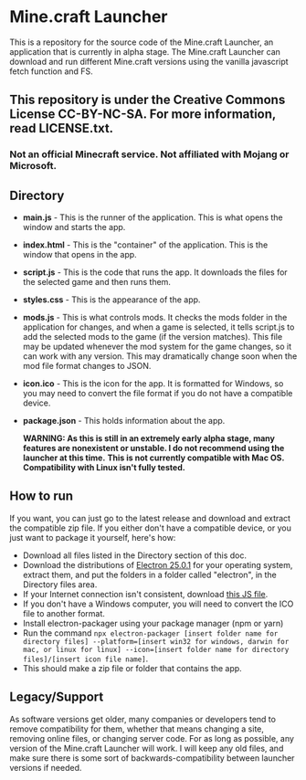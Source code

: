 # Mine.craft Launcher
This is a repository for the source code of the Mine.craft Launcher, an application that is currently in alpha stage. The Mine.craft Launcher can download and run different Mine.craft versions using the vanilla javascript fetch function and FS. 
## This repository is under the Creative Commons License CC-BY-NC-SA. For more information, read LICENSE.txt. 
### Not an official Minecraft service. Not affiliated with Mojang or Microsoft.
## Directory
- **main.js** - This is the runner of the application. This is what opens the window and starts the app.
- **index.html** - This is the "container" of the application. This is the window that opens in the app.
- **script.js** - This is the code that runs the app. It downloads the files for the selected game and then runs them. 
- **styles.css** - This is the appearance of the app.
- **mods.js** - This is what controls mods. It checks the mods folder in the application for changes, and when a game is selected, it tells script.js to add the selected mods to the game (if the version matches). This file may be updated whenever the mod system for the game changes, so it can work with any version. This may dramatically change soon when the mod file format changes to JSON. 
- **icon.ico** - This is the icon for the app. It is formatted for Windows, so you may need to convert the file format if you do not have a compatible device.
- **package.json** - This holds information about the app. 
  
  **WARNING: As this is still in an extremely early alpha stage, many features are nonexistent or unstable. I do not recommend using the launcher at this time.**
  **This is not currently compatible with Mac OS. Compatibility with Linux isn't fully tested.**
## How to run
If you want, you can just go to the latest release and download and extract the compatible zip file. If you either don't have a compatible device, or you just want to package it yourself, here's how: 
- Download all files listed in the Directory section of this doc.
- Download the distributions of [Electron 25.0.1](https://github.com/electron/electron/releases/tag/v25.0.1) for your operating system, extract them, and put the folders in a folder called "electron", in the Directory files area.
- If your Internet connection isn't consistent, download [this JS file](https://ocean-os.github.io/mc-assets/versions.js).
- If you don't have a Windows computer, you will need to convert the ICO file to another format.
- Install electron-packager using your package manager (npm or yarn)
- Run the command `npx electron-packager [insert folder name for directory files] --platform=[insert win32 for windows, darwin for mac, or linux for linux] --icon=[insert folder name for directory files]/[insert icon file name]`.
- This should make a zip file or folder that contains the app. 
## Legacy/Support
As software versions get older, many companies or developers tend to remove compatibility for them, whether that means changing a site, removing online files, or changing server code. For as long as possible, any version of the Mine.craft Launcher will work. I will keep any old files, and make sure there is some sort of backwards-compatibility between launcher versions if needed. 
